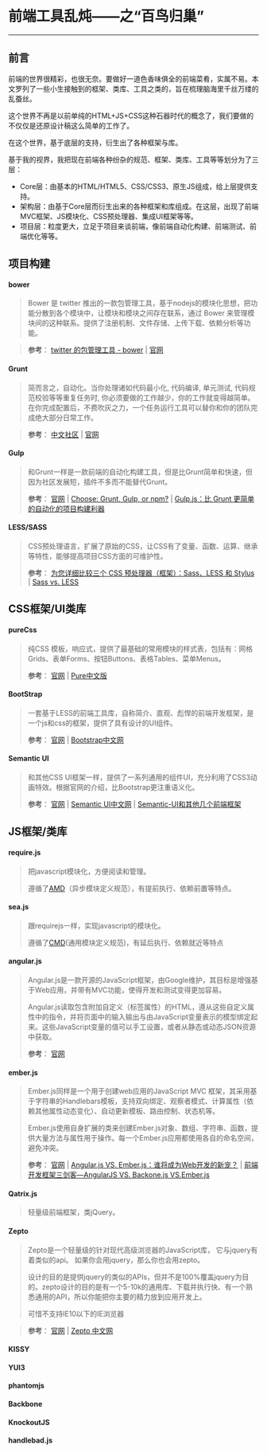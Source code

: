 前端工具乱炖——之“百鸟归巢”
===
---

前言
---
前端的世界很精彩，也很无奈。要做好一道色香味俱全的前端菜肴，实属不易。本文罗列了一些小生接触到的框架、类库、工具之类的，旨在梳理脑海里千丝万缕的乱蚕丝。

这个世界不再是以前单纯的HTML+JS+CSS这种石器时代的概念了，我们要做的不仅仅是还原设计稿这么简单的工作了。

在这个世界，基于底层的支持，衍生出了各种框架与库。

基于我的视界，我把现在前端各种纷杂的规范、框架、类库、工具等等划分为了三层：

* Core层：由基本的HTML/HTML5、CSS/CSS3、原生JS组成，给上层提供支持。
* 架构层：由基于Core层而衍生出来的各种框架和库组成。在这层，出现了前端MVC框架、JS模块化、CSS预处理器、集成UI框架等等。
* 项目层：粒度更大，立足于项目来谈前端，像前端自动化构建、前端测试、前端优化等等。



项目构建
---

#### bower
> Bower 是 twitter 推出的一款包管理工具，基于nodejs的模块化思想，把功能分散到各个模块中，让模块和模块之间存在联系，通过 Bower 来管理模块间的这种联系。提供了注册机制、文件存储、上传下载、依赖分析等功能。

> **参考**：
> [twitter 的包管理工具 - bower](http://chuo.me/2013/02/twitter-bower.html)
> |
> [官网](http://bower.io/)




#### Grunt
> 简而言之，自动化。当你处理诸如代码最小化, 代码编译, 单元测试, 代码规范校验等等重复任务时, 你必须要做的工作越少，你的工作就变得越简单。在你完成配置后，不费吹灰之力，一个任务运行工具可以替你和你的团队完成绝大部分日常工作。

> **参考**：
> [中文社区](http://www.gruntjs.org/)
> |
> [官网](http://gruntjs.com/)


#### Gulp
> 和Grunt一样是一款前端的自动化构建工具，但是比Grunt简单和快速，但因为社区发展短，插件不多而不能替代Grunt。
> 
> **参考**：
> [官网](http://gulpjs.com/)
> |
> [Choose: Grunt, Gulp, or npm?](http://ponyfoo.com/articles/choose-grunt-gulp-or-npm)
> |
> [Gulp.js：比 Grunt 更简单的自动化的项目构建利器](http://segmentfault.com/blog/fenbox/1190000000372120)

#### LESS/SASS
>CSS预处理语言，扩展了原始的CSS，让CSS有了变量、函数、运算、继承等特性，能够提高项目CSS方面的可维护性。
> 
> **参考**：
> [为您详细比较三个 CSS 预处理器（框架）：Sass、LESS 和 Stylus](http://www.oschina.net/question/12_44255)
> |
> [Sass vs. LESS](http://css-tricks.com/sass-vs-less/)





CSS框架/UI类库
---

#### pureCss
>纯CSS 模板，响应式，提供了最基础的常用模块的样式表，包括有：网格Grids、表单Forms、按钮Buttons、表格Tables、菜单Menus。
> 
> **参考**：
> [官网](http://purecss.io/)
> |
> [Pure中文版](http://pure-site.ap01.aws.af.cm/)

#### BootStrap
>一套基于LESS的前端工具库，自称简介、直观、彪悍的前端开发框架，是一个js和css的框架，提供了具有设计的UI组件。
> 
>  **参考**：
> [官网](http://getbootstrap.com/)
> |
> [Bootstrap中文网](http://www.bootcss.com/)

#### Semantic UI
> 和其他CSS UI框架一样，提供了一系列通用的组件UI，充分利用了CSS3动画特效。根据官网的介绍，比Bootstrap更注重语义化。
> 
>  **参考**：
> [官网](http://semantic-ui.com/)
> |
> [Semantic UI中文网](http://www.semantic-ui.com.cn/)
> |
> [Semantic-UI和其他几个前端框架](http://dmyz.org/archives/548)







JS框架/类库
---

#### require.js
> 把javascript模块化，方便阅读和管理。
> 
> 遵循了[AMD](https://github.com/amdjs/amdjs-api/wiki/AMD)（异步模块定义规范），有提前执行、依赖前置等特点。

#### sea.js
> 跟requirejs一样，实现javascript的模块化。
>
> 遵循了[CMD](https://github.com/seajs/seajs/issues/242)(通用模块定义规范)，有延后执行、依赖就近等特点


#### angular.js
> Angular.js是一款开源的JavaScript框架，由Google维护，其目标是增强基于Web应用，并带有MVC功能，使得开发和测试变得更加容易。
>  
> Angular.js读取包含附加自定义（标签属性）的HTML，遵从这些自定义属性中的指令，并将页面中的输入输出与由JavaScript变量表示的模型绑定起来。这些JavaScript变量的值可以手工设置，或者从静态或动态JSON资源中获取。
> 
>  **参考**：
> [官网](https://angularjs.org/)

#### ember.js
> Ember.js同样是一个用于创建web应用的JavaScript MVC 框架，其采用基于字符串的Handlebars模板，支持双向绑定、观察者模式、计算属性（依赖其他属性动态变化）、自动更新模板、路由控制、状态机等。
>
> Ember.js使用自身扩展的类来创建Ember.js对象、数组、字符串、函数，提供大量方法与属性用于操作。每一个Ember.js应用都使用各自的命名空间，避免冲突。
> 
>  **参考**：
> [官网](http://emberjs.com/)
> |
> [Angular.js VS. Ember.js：谁将成为Web开发的新宠？](http://www.csdn.net/article/2013-09-09/2816880-Angular-Ember-Javascript-Frameworks)
> |
> [前端开发框架三剑客—AngularJS VS. Backone.js VS.Ember.js](http://www.csdn.net/article/2014-08-28/2821409-javascript-framework-comparison)


#### Qatrix.js
> 轻量级前端框架，类jQuery。

#### Zepto
> Zepto是一个轻量级的针对现代高级浏览器的JavaScript库， 它与jquery有着类似的api。 如果你会用jquery，那么你也会用zepto。
> 
> 设计的目的是提供jquery的类似的APIs，但并不是100%覆盖jquery为目的。zepto设计的目的是有一个5-10k的通用库、下载并执行快、有一个熟悉通用的API，所以你能把你主要的精力放到应用开发上。
>
> 可惜不支持IE10以下的IE浏览器

> 
>  **参考**：
> [官网](http://zeptojs.com/)
> |
> [Zepto 中文网](http://www.html-5.cn/Manual/Zepto/)


#### KISSY

#### YUI3

#### phantomjs

#### Backbone

#### KnockoutJS

#### handlebad.js 
